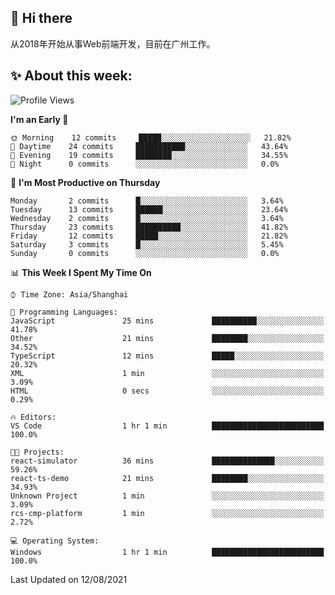 ## 👋 Hi there

从2018年开始从事Web前端开发，目前在广州工作。

<!--![](https://github-readme-stats.vercel.app/api?username=fxpixels&theme=graywhite&hide_border=true)
![](https://github-readme-stats.vercel.app/api/top-langs/?username=fxpixels&hide_border=true&layout=compact)
-->
<!--
<img src="https://github-readme-stats.vercel.app/api?username=fxpixels&theme=graywhite&hide_border=true" width="500" alt=""/>
<img src="https://github-readme-stats.vercel.app/api/top-langs/?username=fxpixels&hide_border=true&layout=compact" width="300" alt=""/>
-->
## ✨ About this week:
<!--START_SECTION:waka-->
![Profile Views](http://img.shields.io/badge/Profile%20Views-4-blue)

**I'm an Early 🐤** 

```text
🌞 Morning    12 commits     █████░░░░░░░░░░░░░░░░░░░░   21.82% 
🌆 Daytime    24 commits     ███████████░░░░░░░░░░░░░░   43.64% 
🌃 Evening    19 commits     ████████░░░░░░░░░░░░░░░░░   34.55% 
🌙 Night      0 commits      ░░░░░░░░░░░░░░░░░░░░░░░░░   0.0%

```
📅 **I'm Most Productive on Thursday** 

```text
Monday       2 commits      █░░░░░░░░░░░░░░░░░░░░░░░░   3.64% 
Tuesday      13 commits     ██████░░░░░░░░░░░░░░░░░░░   23.64% 
Wednesday    2 commits      █░░░░░░░░░░░░░░░░░░░░░░░░   3.64% 
Thursday     23 commits     ██████████░░░░░░░░░░░░░░░   41.82% 
Friday       12 commits     █████░░░░░░░░░░░░░░░░░░░░   21.82% 
Saturday     3 commits      █░░░░░░░░░░░░░░░░░░░░░░░░   5.45% 
Sunday       0 commits      ░░░░░░░░░░░░░░░░░░░░░░░░░   0.0%

```


📊 **This Week I Spent My Time On** 

```text
⌚︎ Time Zone: Asia/Shanghai

💬 Programming Languages: 
JavaScript               25 mins             ██████████░░░░░░░░░░░░░░░   41.78% 
Other                    21 mins             ████████░░░░░░░░░░░░░░░░░   34.52% 
TypeScript               12 mins             █████░░░░░░░░░░░░░░░░░░░░   20.32% 
XML                      1 min               ░░░░░░░░░░░░░░░░░░░░░░░░░   3.09% 
HTML                     0 secs              ░░░░░░░░░░░░░░░░░░░░░░░░░   0.29%

🔥 Editors: 
VS Code                  1 hr 1 min          █████████████████████████   100.0%

🐱‍💻 Projects: 
react-simulator          36 mins             ██████████████░░░░░░░░░░░   59.26% 
react-ts-demo            21 mins             ████████░░░░░░░░░░░░░░░░░   34.93% 
Unknown Project          1 min               ░░░░░░░░░░░░░░░░░░░░░░░░░   3.09% 
rcs-cmp-platform         1 min               ░░░░░░░░░░░░░░░░░░░░░░░░░   2.72%

💻 Operating System: 
Windows                  1 hr 1 min          █████████████████████████   100.0%

```


 Last Updated on 12/08/2021
<!--END_SECTION:waka-->

<!-- ![Visitor Badge](https://visitor-badge.laobi.icu/badge?page_id=fxpixels) -->

<!--
**FxPixels/FxPixels** is a ✨ _special_ ✨ repository because its `README.md` (this file) appears on your GitHub profile.

Here are some ideas to get you started:

- 🔭 I’m currently working on ...
- 🌱 I’m currently learning ...
- 👯 I’m looking to collaborate on ...
- 🤔 I’m looking for help with ...
- 💬 Ask me about ...
- 📫 How to reach me: ...
- 😄 Pronouns: ...
- ⚡ Fun fact: ...
-->

